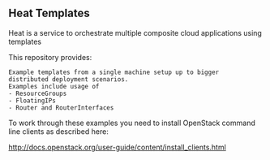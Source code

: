 ## Heat Templates

Heat is a service to orchestrate multiple composite cloud applications using templates

This repository provides:

    Example templates from a single machine setup up to bigger 
    distributed deployment scenarios.
    Examples include usage of
    - ResourceGroups
    - FloatingIPs
    - Router and RouterInterfaces

To work through these examples you need to install OpenStack command line clients as described here:

http://docs.openstack.org/user-guide/content/install_clients.html


